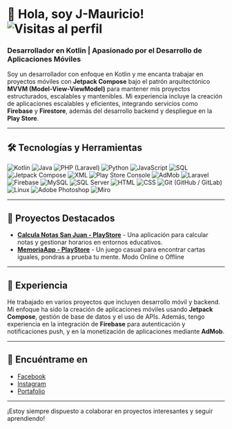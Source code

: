 # 👋 Hola, soy J-Mauricio! ![Visitas al perfil](https://komarev.com/ghpvc/?username=JoffreeM)

### Desarrollador en Kotlin | Apasionado por el Desarrollo de Aplicaciones Móviles

Soy un desarrollador con enfoque en Kotlin y me encanta trabajar en proyectos móviles con **Jetpack Compose** bajo el patrón arquitectónico **MVVM (Model-View-ViewModel)** para mantener mis proyectos estructurados, escalables y mantenibles. Mi experiencia incluye la creación de aplicaciones escalables y eficientes, integrando servicios como **Firebase** y **Firestore**, además del desarrollo backend y despliegue en la **Play Store**.

---

## 🛠️ Tecnologías y Herramientas

![Kotlin](https://badgen.net/badge/Lenguaje/Kotlin/purple)
![Java](https://badgen.net/badge/Lenguaje/Java/orange) 
![PHP (Laravel)](https://badgen.net/badge/Lenguaje/PHP%20(Laravel)/blue)
![Python](https://badgen.net/badge/Lenguaje/Python/green)
![JavaScript](https://badgen.net/badge/Lenguaje/JavaScript/yellow)
![SQL](https://badgen.net/badge/Lenguaje/SQL/cyan)
![Jetpack Compose](https://badgen.net/badge/Framework/Jetpack%20Compose/blue)
![XML](https://badgen.net/badge/Markup/XML/lightblue)
![Play Store Console](https://badgen.net/badge/Distribución/Play%20Store%20Console/green)
![AdMob](https://badgen.net/badge/Monetización/AdMob/red)
![Laravel](https://badgen.net/badge/Framework/Laravel/red)
![Firebase](https://badgen.net/badge/Backend/Firebase/yellow)
![MySQL](https://badgen.net/badge/Base%20de%20Datos/MySQL/cyan)
![SQL Server](https://badgen.net/badge/Base%20de%20Datos/SQL%20Server/purple)
![HTML](https://badgen.net/badge/Frontend/HTML/orange)
![CSS](https://badgen.net/badge/Frontend/CSS/blue)
![Git (GitHub / GitLab)](https://badgen.net/badge/Control%20de%20Versiones/GitHub%20-%20GitLab/black)
![Linux](https://badgen.net/badge/Sistema%20Operativo/Linux/gray)
![Adobe Photoshop](https://badgen.net/badge/Diseño/Photoshop/blue)
![Miro](https://badgen.net/badge/Colaboración/Miro/pink)
  
---

## 📂 Proyectos Destacados
- [**Calcula Notas San Juan - PlayStore**](https://play.google.com/store/apps/details?id=com.JoP.calculanotassanjuan&hl=es_PE) - Una aplicación para calcular notas y gestionar horarios en entornos educativos.
- [**MemoriaApp - PlayStore**](https://play.google.com/store/apps/details?id=com.jop.memoriapp&hl=es_PE) - Un juego casual para encontrar cartas iguales, pondras a prueba tu mente. Modo Online o Offline

---

## 🚀 Experiencia

He trabajado en varios proyectos que incluyen desarrollo móvil y backend. Mi enfoque ha sido la creación de aplicaciones móviles usando **Jetpack Compose**, gestión de base de datos y el uso de APIs. Además, tengo experiencia en la integración de **Firebase** para autenticación y notificaciones push, y en la monetización de aplicaciones mediante **AdMob**.

---

## 🔗 Encuéntrame en
- [Facebook](https://www.facebook.com/joffree.mauricio.3)
- [Instagram](https://twitter.com/)
- [Portafolio](https://jokzaga.mnz.dom.my.id/)

---

¡Estoy siempre dispuesto a colaborar en proyectos interesantes y seguir aprendiendo!
